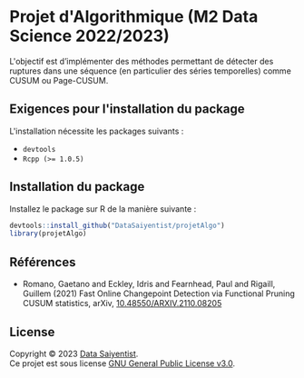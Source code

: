 # Projet d'Algorithmique (M2 Data Science 2022/2023)

L'objectif est d’implémenter des méthodes permettant de détecter des ruptures dans une séquence (en particulier des séries temporelles) comme CUSUM ou Page-CUSUM.

## Exigences pour l'installation du package

L'installation nécessite les packages suivants :

- `devtools`
- `Rcpp (>= 1.0.5)`

## Installation du package

Installez le package sur R de la manière suivante :

```r
devtools::install_github("DataSaiyentist/projetAlgo")
library(projetAlgo)
```

## Références

- Romano, Gaetano and Eckley, Idris and Fearnhead, Paul and Rigaill, Guillem (2021) Fast Online Changepoint Detection via Functional Pruning CUSUM statistics, arXiv, [10.48550/ARXIV.2110.08205](https://arxiv.org/abs/2110.08205)

## License

Copyright © 2023 [Data Saiyentist](https://github.com/DataSaiyentist). <br />
Ce projet est sous license [GNU General Public License v3.0](https://github.com/DataSaiyentist/projetAlgo/blob/main/LICENSE).
